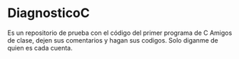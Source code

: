 # DiagnosticoC
Es un repositorio de prueba con el código del primer programa de C
Amigos de clase, dejen sus comentarios y hagan sus codigos.
Solo diganme de quien es cada cuenta.
